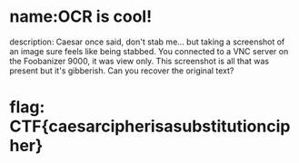 # name:OCR is cool!
description: Caesar once said, don't stab me… but taking a screenshot of an image sure feels like being stabbed. You connected to a VNC server on the Foobanizer 9000, it was view only. This screenshot is all that was present but it's gibberish. Can you recover the original text?

# flag: CTF{caesarcipherisasubstitutioncipher}
